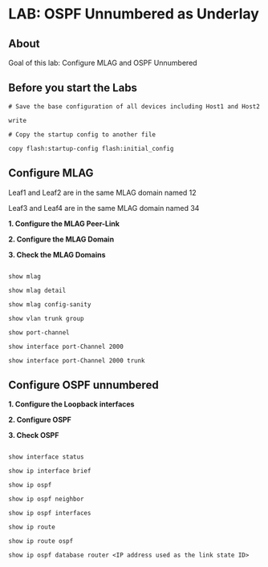 # LAB: OSPF Unnumbered as Underlay

## About

Goal of this lab: Configure MLAG and OSPF Unnumbered

## Before you start the Labs


```cli
# Save the base configuration of all devices including Host1 and Host2

write

# Copy the startup config to another file

copy flash:startup-config flash:initial_config

```

## Configure MLAG

Leaf1 and Leaf2 are in the same MLAG domain named 12

Leaf3 and Leaf4 are in the same MLAG domain named 34

__1. Configure the MLAG Peer-Link__

__2. Configure the MLAG Domain__

__3. Check the MLAG Domains__

```cli

show mlag

show mlag detail

show mlag config-sanity

show vlan trunk group

show port-channel

show interface port-Channel 2000

show interface port-Channel 2000 trunk

```

## Configure OSPF unnumbered

__1. Configure the Loopback interfaces__

__2. Configure OSPF__

__3. Check OSPF__

```cli

show interface status

show ip interface brief

show ip ospf

show ip ospf neighbor

show ip ospf interfaces

show ip route

show ip route ospf

show ip ospf database router <IP address used as the link state ID>

```
